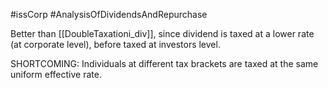 #issCorp #AnalysisOfDividendsAndRepurchase 

Better than [[DoubleTaxationi_div]], since dividend is taxed at a lower rate (at corporate level), before taxed at investors level. 

SHORTCOMING: Individuals at different tax brackets are taxed at the same uniform effective rate. 